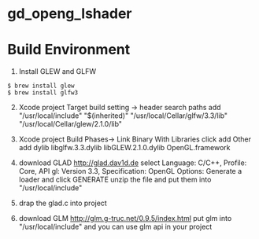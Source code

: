 # gd_openg_lshader

# Build Environment
1. Install GLEW and GLFW
``` shell
$ brew install glew
$ brew install glfw3
```

2. Xcode project Target build setting -> header search paths add
"/usr/local/include"
"$(inherited)"
"/usr/local/Cellar/glfw/3.3/lib"
"/usr/local/Cellar/glew/2.1.0/lib"

3. Xcode project Build Phases-> Link Binary With Libraries click add Other
add dylib
libglfw.3.3.dylib
libGLEW.2.1.0.dylib
OpenGL.framework

4. download GLAD
http://glad.dav1d.de
select Language: C/C++, Profile: Core, API gl: Version 3.3, Specification: OpenGL
Options: Generate a loader and click GENERATE
unzip the file and put them into "/usr/local/include"

5. drap the glad.c into project

6. download GLM
http://glm.g-truc.net/0.9.5/index.html
put glm into "/usr/local/include" and you can use glm api in your project


